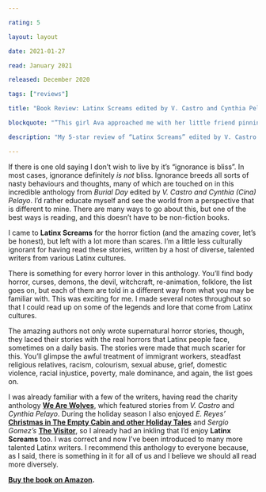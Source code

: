 ```yaml
---

rating: 5

layout: layout

date: 2021-01-27

read: January 2021

released: December 2020

tags: ["reviews"]

title: "Book Review: Latinx Screams edited by V. Castro and Cynthia Pelayo"

blockquote: "”This girl Ava approached me with her little friend pinning me down. Hate in her eyes that I’ll never forget, with her straight brown hair styled unusually in unnatural ringlets as if to make fun of my own curls in some way.” -Black Sheep by Sarah Davis"

description: "My 5-star review of “Latinx Screams” edited by V. Castro and Cynthia Pelayo"

---
```


If there is one old saying I don’t wish to live by it’s “ignorance is bliss”. In most cases, ignorance definitely *is not* bliss. Ignorance breeds all sorts of nasty behaviours and thoughts, many of which are touched on in this incredible anthology from *Burial Day* edited by *V. Castro and Cynthia (Cina) Pelayo*.  I’d rather educate myself and see the world from a perspective that is different to mine. There are many ways to go about this, but one of the best ways is reading, and this doesn’t have to be non-fiction books. 

I came to **Latinx Screams** for the horror fiction (and the amazing cover, let’s be honest), but left with a lot more than scares. I’m a little less culturally ignorant for having read these stories, written by a host of diverse, talented writers from various Latinx cultures. 

There is something for every horror lover in this anthology. You’ll find body horror, curses, demons, the devil, witchcraft, re-animation, folklore, the list goes on, but each of them are told in a different way from what you may be familiar with. This was exciting for me. I made several notes throughout so that I could read up on some of the legends and lore that come from Latinx cultures. 

The amazing authors not only wrote supernatural horror stories, though, they laced their stories with the real horrors that Latinx people face, sometimes on a daily basis. The stories were made that much scarier for this. You’ll glimpse the awful treatment of immigrant workers, steadfast religious relatives, racism, colourism, sexual abuse, grief, domestic violence, racial injustice, poverty, male dominance, and again, the list goes on. 

I was already familiar with a few of the writers, having read the charity anthology **[We Are Wolves](https://abitwordsy.blog/book-reviews/we-are-wolves/)**, which featured stories from *V. Castro* and *Cynthia Pelayo*. During the holiday season I also enjoyed *E. Reyes’* **[Christmas in The Empty Cabin and other Holiday Tales](https://abitwordsy.blog/book-reviews/christmas-in-the-empty-cabin/)** and *Sergio Gomez’s* **[The Visitor](https://abitwordsy.blog/book-reviews/the-visitor/)**, so I already had an inkling that I’d enjoy **Latinx Screams** too. I was correct and now I’ve been introduced to many more talented Latinx writers.  I recommend this anthology to everyone because, as I said, there is something in it for all of us and I believe we should all read more diversely. 

**[Buy the book on Amazon](https://www.amazon.com/dp/1735693677/ref=redir_mobile_desktop?_encoding=UTF8&qid=&ref_=tmm_pap_title_0&sr=).** 
 

